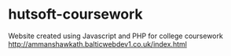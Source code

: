 # hutsoft-coursework
Website created using Javascript and PHP for college coursework http://ammanshawkath.balticwebdev1.co.uk/index.html
